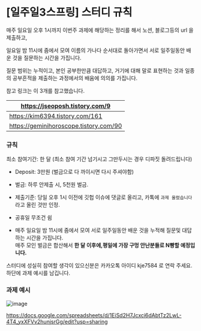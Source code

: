 #  [일주일3스프링] 스터디  규칙

매주 일요일 오후 1시까지 이번주 과제에 해당하는 정리를 해서 노션, 블로그등의 url 을 제출하고,  

 일요일 밤 11시에 줌에서 모여 이름의 가나다 순서대로 돌아가면서 서로 일주일동안 배운 것을 질문하는 시간을 가집니다.  

질문 범위는 누적이고,  본인 공부한만큼 대답하고, 거기에 대해  말로 표현하는 것과 일종의 공부흔적을  제출하는 과정에서의 배움에 의의를 가집니다.



참고 링크는 이 3개를 참고했습니다.

| https://jseoposh.tistory.com/9         |
| -------------------------------------- |
| https://kim6394.tistory.com/161        |
| https://geminihoroscope.tistory.com/90 |



### 규칙

최소 참여기간: 한 달 (최소 참여 기간 넘기시고 그만두시는 경우 디파짓 돌려드립니다)

* Deposit: 3만원 (벌금으로 다 까이시면 다시 주셔야함)

* 벌금: 하루 안제출 시, 5천원 벌금. 

* 제출기준: 당일  오후 1시 이전에 깃헙 이슈에 댓글로 올리고, 카톡에 `과제 올렸습니다`라고 올린 것만 인정.
* 공휴일 무조건 쉼
* 매주 일요일 밤 11시에 줌에서 모여  서로 일주일동안 배운 것을 누적해 질문및 대답하는 시간을 가집니다.  
  매주 모인 벌금은 합산해서 **한 달 이후에,평일에 가장 구멍 안난분들로 N빵할 예정입니다.**

스터디에 성실히 참여할 생각이 있으신분은 카카오톡 아이디 kje7584 로 연락 주세요.
하단에 과제 예시를 남깁니다.

### 과제 예시

![image](https://user-images.githubusercontent.com/80164068/110211100-6061f400-7ed8-11eb-811c-f8b9c9e40e64.png)


https://docs.google.com/spreadsheets/d/1EiSd2H7Jcxci6dAbtTz2LwL-4T4_yxXFVv2hunjsrGg/edit?usp=sharing 
